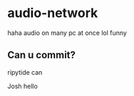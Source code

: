 # audio-network
haha audio on many pc at once lol funny

## Can u commit?
ripytide can

Josh
hello


